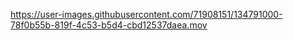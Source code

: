 


https://user-images.githubusercontent.com/71908151/134791000-78f0b55b-819f-4c53-b5d4-cbd12537daea.mov

